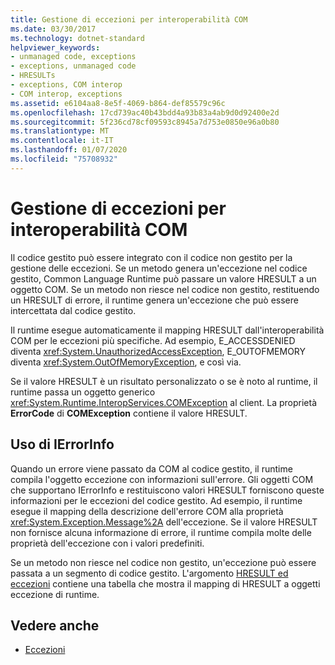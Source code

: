 ```yaml
---
title: Gestione di eccezioni per interoperabilità COM
ms.date: 03/30/2017
ms.technology: dotnet-standard
helpviewer_keywords:
- unmanaged code, exceptions
- exceptions, unmanaged code
- HRESULTs
- exceptions, COM interop
- COM interop, exceptions
ms.assetid: e6104aa8-8e5f-4069-b864-def85579c96c
ms.openlocfilehash: 17cd739ac40b43bdd4a93b83a4ab9d0d92400e2d
ms.sourcegitcommit: 5f236cd78cf09593c8945a7d753e0850e96a0b80
ms.translationtype: MT
ms.contentlocale: it-IT
ms.lasthandoff: 01/07/2020
ms.locfileid: "75708932"
---
```

# <a name="handling-com-interop-exceptions"></a>Gestione di eccezioni per interoperabilità COM
Il codice gestito può essere integrato con il codice non gestito per la gestione delle eccezioni. Se un metodo genera un'eccezione nel codice gestito, Common Language Runtime può passare un valore HRESULT a un oggetto COM. Se un metodo non riesce nel codice non gestito, restituendo un HRESULT di errore, il runtime genera un'eccezione che può essere intercettata dal codice gestito.  
  
 Il runtime esegue automaticamente il mapping HRESULT dall'interoperabilità COM per le eccezioni più specifiche. Ad esempio, E_ACCESSDENIED diventa <xref:System.UnauthorizedAccessException>, E_OUTOFMEMORY diventa <xref:System.OutOfMemoryException>, e così via.  
  
 Se il valore HRESULT è un risultato personalizzato o se è noto al runtime, il runtime passa un oggetto generico <xref:System.Runtime.InteropServices.COMException> al client. La proprietà **ErrorCode** di **COMException** contiene il valore HRESULT.  
  
## <a name="working-with-ierrorinfo"></a>Uso di IErrorInfo  
 Quando un errore viene passato da COM al codice gestito, il runtime compila l'oggetto eccezione con informazioni sull'errore. Gli oggetti COM che supportano IErrorInfo e restituiscono valori HRESULT forniscono queste informazioni per le eccezioni del codice gestito. Ad esempio, il runtime esegue il mapping della descrizione dell'errore COM alla proprietà <xref:System.Exception.Message%2A> dell'eccezione. Se il valore HRESULT non fornisce alcuna informazione di errore, il runtime compila molte delle proprietà dell'eccezione con i valori predefiniti.  
  
 Se un metodo non riesce nel codice non gestito, un'eccezione può essere passata a un segmento di codice gestito. L'argomento [HRESULT ed eccezioni](../../../docs/framework/interop/how-to-map-hresults-and-exceptions.md) contiene una tabella che mostra il mapping di HRESULT a oggetti eccezione di runtime.  

## <a name="see-also"></a>Vedere anche

- [Eccezioni](index.md)

